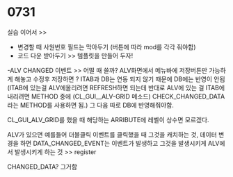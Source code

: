 # 0731

실습 이어서 &gt;&gt; 

* 변경할 때 사원번호 필드는 막아두기 \(버튼에 따라 mod를 각각 줘야함\)
* 코드 다운 받아두기  &gt;&gt; 템플릿을 만들어 두자!



 -ALV CHANGED 이벤트 &gt;&gt; 어떨 때 쓸까? ALV화면에서 메뉴바에 저장버튼만 가능하게 해놓고 수정후 저장하면 ? ITAB과 DB는 연동 되지 않기 때문에 DB에는 반영이 안됨  \(ITAB에 있는걸 ALV에올리려면 REFRESH하면 되는데 반대로 ALV에 있는 걸 ITAB에 내리려면 METHOD 중에 \(CL\_GUI\_\_ALV-GRID 메소드\) CHECK\_CHANGED\_DATA라는 METHOD를 사용하면 됨.\) 그 다음 따로 DB에 반영해줘야함. 





CL\_GUI\_ALV\_GRID를 했을 때 해당하는 ARRIBUTE에 레벨이 상수면 모르겠다.



ALV가 있으면 예를들어 더블클릭 이벤트를 클릭했을 때 그것을 캐치하는 것, 데이터 변경을 하면 DATA\_CHANGED\_EVENT는 이벤트가 발생하고 그것을 발생시키게 ALV에서 발생시키게 하는 것 &gt;&gt; register 

CHANGED\_DATA? 그거함









